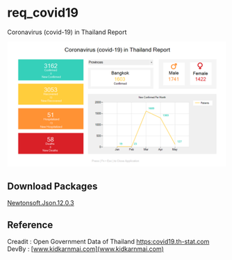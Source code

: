 # req_covid19
Coronavirus (covid-19) in Thailand Report

![title](img/img-rep-covid.png)

## Download Packages
[Newtonsoft.Json.12.0.3](https://www.nuget.org/packages/Newtonsoft.Json/)

## Reference
Creadit : Open Government Data of Thailand [https:covid19.th-stat.com](https:covid19.th-stat.com) DevBy : [www.kidkarnmai.com](www.kidkarnmai.com)

